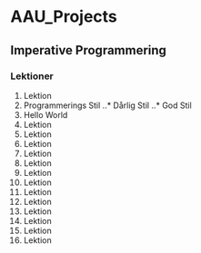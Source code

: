# AAU_Projects

## Imperative Programmering
### Lektioner
1. Lektion
  1. Programmerings Stil
  ..* Dårlig Stil
  ..* God Stil
  2. Hello World
2. Lektion
3. Lektion
4. Lektion
5. Lektion
6. Lektion
7. Lektion
8. Lektion
9. Lektion
10. Lektion
11. Lektion
12. Lektion
13. Lektion
14. Lektion
